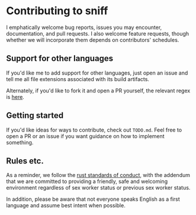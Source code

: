 # Contributing to sniff

I emphatically welcome bug reports, issues you may encounter, documentation, and pull requests. I also welcome feature
requests, though whether we will incorporate them depends on contributors'
schedules.

## Support for other languages

If you'd like me to add support for other languages, just open an issue and tell
me all file extensions associated with its build artifacts.

Alternately, if you'd like to fork it and open a PR yourself, the relevant regex is
[here](https://github.com/vmchale/file-sniffer/blob/master/src/walk_parallel/single_threaded.rs#L73).

## Getting started

If you'd like ideas for ways to contribute, check out `TODO.md`. Feel free to
open a PR or an issue if you want guidance on how to implement something.

## Rules etc.
As a reminder, we follow the [rust standards of
conduct](https://www.rust-lang.org/en-US/conduct.html), with the addendum that
we are committed to providing a friendly, safe and welcoming environment
regardless of sex worker status or previous sex worker status.

In addition, please be aware that not everyone speaks English as a first
language and assume best intent when possible.
